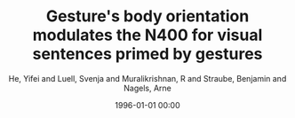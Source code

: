 ---
layout: post
title: Gesture's body orientation modulates the N400 for visual sentences primed by gestures

date: 1996-01-01 00:00
author: He, Yifei and Luell, Svenja and Muralikrishnan, R and Straube, Benjamin and Nagels, Arne
tags: ["n400","beta oscillations","body orientation","gesture","semantics","social perception"]
journal: Human Brain Mapping

link: https://doi.org/10.1002/hbm.25166

year: 2020
---